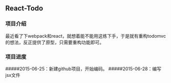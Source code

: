 ## React-Todo
### 项目介绍
最近看了下webpack和react，就想着能不能用这练下手，于是就有重构todomvc的想法，反正提供了原型，只需要重构功能即可。
### 项目进度
#####2015-06-25：新建github项目，开始编码。
#####2015-06-28：编写jsx文件
